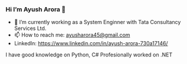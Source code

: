 ### Hi I’m Ayush Arora 👋

- 🔭 I’m currently working as a System Enginner with Tata Consultancy Services Ltd.
- 📫 How to reach me: ayusharora45@gmail.com 
- LinkedIn:	https://www.linkedin.com/in/ayush-arora-730a17146/

I have good knowledge on Python, C# Profesionally worked on .NET


<!--
**ayusharora45/ayusharora45** is a ✨ _special_ ✨ repository because its `README.md` (this file) appears on your GitHub profile.

Here are some ideas to get you started:

- 🔭 I’m currently working as a System Enginner with Tata Consultancy Services Ltd.
**🌱 I’m currently learning ...
**👯 I’m looking to collaborate on ...
- 🤔 I’m looking for help with ...
- 💬 Ask me about ...
- 📫 How to reach me: ayusharora45@gmail.com or you can connect on LinkedIn:	https://www.linkedin.com/in/ayush-arora-730a17146/
**😄 Pronouns: ...
**⚡ Fun fact: ...

I have good knowledge on Python, C# Profesionally worked on .NET
-->
